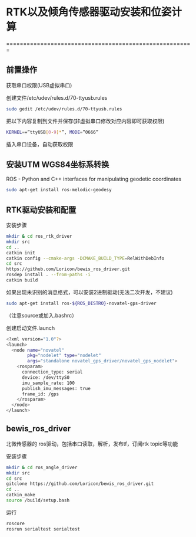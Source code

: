 # RTK以及倾角传感器驱动安装和位姿计算
=======================================================

## 前置操作

获取串口权限(USB虚拟串口)

创建文件/etc/udev/rules.d/70-ttyusb.rules
```bash
sudo gedit /etc/udev/rules.d/70-ttyusb.rules
```
把以下内容复制到文件并保存(非虚拟串口修改对应内容即可获取权限)
```bash
KERNEL==”ttyUSB[0-9]*”, MODE=”0666”
```
插入串口设备，自动获取权限


## 安装UTM WGS84坐标系转换

ROS - Python and C++ interfaces for manipulating geodetic coordinates

```bash
sudo apt-get install ros-melodic-geodesy
```



## RTK驱动安装和配置

安装步骤

```bash
mkdir & cd ros_rtk_driver
mkdir src
cd ..
catkin init
catkin config --cmake-args -DCMAKE_BUILD_TYPE=RelWithDebInfo
cd src
https://github.com/Loricon/bewis_ros_driver.git
rosdep install . --from-paths -i
catkin build
```
如果出现未识别的消息格式，可以安装2进制驱动(无法二次开发，不建议)

```bash
sudo apt-get install ros-${ROS_DISTRO}-novatel-gps-driver
```

（注意source或加入.bashrc）

创建启动文件.launch

```bash
<?xml version="1.0"?>
<launch>
  <node name="novatel"
        pkg="nodelet" type="nodelet"
        args="standalone novatel_gps_driver/novatel_gps_nodelet">
    <rosparam>
      connection_type: serial
      device: /dev/ttyS0
      imu_sample_rate: 100
      publish_imu_messages: true
      frame_id: /gps
    </rosparam>
  </node>
</launch>


```





## bewis_ros_driver
北微传感器的 ros驱动，包括串口读取，解析，发布tf，订阅rtk topic等功能

安装步骤

```bash
mkdir & cd ros_angle_driver
mkdir src
cd src
gitclone https://github.com/Loricon/bewis_ros_driver.git
cd ..
catkin_make
source /build/setup.bash
```
运行
```bash
roscore
rosrun serialtest serialtest
```



